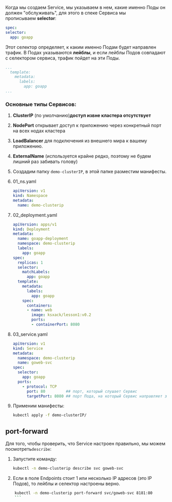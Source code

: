 Когда мы создаем Service, мы указываем в нем, какие именно Поды он должен "обслуживать", для этого в спеке Сервиса мы прописываем **selector**:

```yaml
spec:
selector:
  app: goapp
```

Этот селектор определяет, к каким именно Подам будет направлен трафик. В Подах указываются **лейблы**, и если лейблы Подов совпадают с селектором сервиса, трафик пойдет на эти Поды.

```yaml
...
  template:
    metadata:
      labels:
        app: goapp
...
```
### Основные типы Сервисов:

1. **ClusterIP** (по умолчанию)**доступ извне кластера отсутствует**
2. **NodePort** открывает доступ к приложению через конкретный порт на всех нодах кластера
3. **LoadBalancer** для подключения из внешнего мира к вашему приложению.
4. **ExternalName** (используется крайне редко, поэтому не будем лишний раз забивать голову)
5. Создадим папку `demo-clusterIP`, в этой папке разместим манифесты.
6. 01_ns.yaml



    ```yaml
    apiVersion: v1
    kind: Namespace
    metadata:
      name: demo-clusterip
    ```
    
7. 02_deployment.yaml
    
    ```yaml
    apiVersion: apps/v1
    kind: Deployment
    metadata:
      name: goapp-deployment
      namespace: demo-clusterip
      labels:
        app: goapp
    spec:
      replicas: 1
      selector:
        matchLabels:
          app: goapp
      template:
        metadata:
          labels:
            app: goapp
        spec:
          containers:
          - name: web
            image: ksxack/lesson1:v0.2
            ports:
            - containerPort: 8080
    ```
    
8. 03_service.yaml
    
    ```yaml
    apiVersion: v1
    kind: Service
    metadata:
      namespace: demo-clusterip
      name: goweb-svc
    spec:
      selector:
        app: goapp
      ports:
        - protocol: TCP
          port: 80         ## порт, который слушает Сервис
          targetPort: 8080 ## порт Пода, на который Сервис направляет запросы
    ```
    
9. Применим манифесты:
    
    ```bash
    kubectl apply -f demo-clusterIP/
    ```


## port-forward

Для того, чтобы проверить, что Service настроен правильно, мы можем посмотреть`describe`:

1. Запустите команду: 
    
    ```bash
    kubectl -n demo-clusterip describe svc goweb-svc
    ```
    
2. Если в поле Endpoints стоит 1 или несколько IP адресов (это IP Подов), то лейблы и селектор настроены верно.


```bash
    kubectl -n demo-clusterip port-forward svc/goweb-svc 8181:80
    ```
    